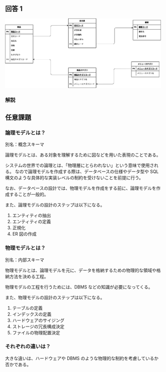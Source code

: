 ## 回答 1

![ER図](./課題1/order_list.png)

### 解説

## 任意課題

### 論理モデルとは？

別名：概念スキーマ

論理モデルとは、ある対象を理解するために図などを用いた表現のことである。

システムの世界での論理とは、「物理層にとらわれない」という意味で使用される。
なので論理モデルを作成する際は、データベースの仕様やデータ型や SQL 構文のような具体的な実装レベルの制約を受けないことを前提に行う。

なお、データベースの設計では、物理モデルを作成をする前に、論理モデルを作成することが一般的。

また、論理モデルの設計のステップは以下になる。

1. エンティティの抽出
2. エンティティの定義
3. 正規化
4. ER 図の作成

### 物理モデルとは？

別名：内部スキーマ

物理モデルとは、論理モデルを元に、データを格納するための物理的な領域や格納方法を決める工程。

物理モデルの工程を行うためには、DBMS などの知識が必要になってくる。

また、物理モデルの設計のステップは以下になる。

1. テーブルの定義
2. インデックスの定義
3. ハードウェアのサイジング
4. ストレージの冗長構成決定
5. ファイルの物理配置決定

### それぞれの違いは？

大きな違いは、ハードウェアや DBMS のような物理的な制約を考慮しているか否かである。
